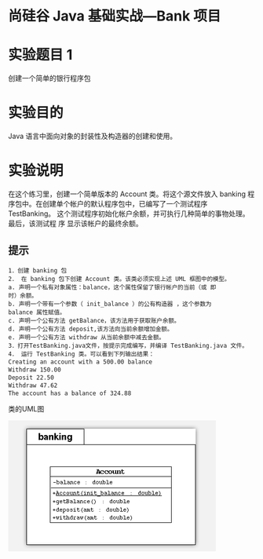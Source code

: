 尚硅谷 Java 基础实战—Bank 项目 
==

# 实验题目 1
创建一个简单的银行程序包

# 实验目的
Java 语言中面向对象的封装性及构造器的创建和使用。

# 实验说明
在这个练习里，创建一个简单版本的 Account 类。将这个源文件放入 banking 程
序包中。在创建单个帐户的默认程序包中，已编写了一个测试程序 TestBanking。
这个测试程序初始化帐户余额，并可执行几种简单的事物处理。最后，该测试程 序
显示该帐户的最终余额。

## 提示
```text
1．创建 banking 包
2． 在 banking 包下创建 Account 类。该类必须实现上述 UML 框图中的模型。
a. 声明一个私有对象属性：balance，这个属性保留了银行帐户的当前（或 即
时）余额。
b. 声明一个带有一个参数（ init_balance ）的公有构造器 ，这个参数为
balance 属性赋值。
c. 声明一个公有方法 getBalance，该方法用于获取账户余额。
d. 声明一个公有方法 deposit,该方法向当前余额增加金额。
e. 声明一个公有方法 withdraw 从当前余额中减去金额。
3．打开TestBanking.java文件，按提示完成编写，并编译 TestBanking.java 文件。
4． 运行 TestBanking 类。可以看到下列输出结果：
Creating an account with a 500.00 balance
Withdraw 150.00
Deposit 22.50
Withdraw 47.62
The account has a balance of 324.88
```

类的UML图

![类的UML图](./images/类UML图.png)
